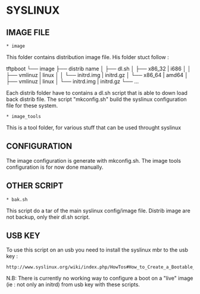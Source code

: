 
SYSLINUX
========

IMAGE FILE
----------

	* image

This folder contains distribution image file. His folder stuct follow :

tftpboot
└── image
    ├── distrib name
    │    ├── dl.sh
    │    ├── x86_32 | i686
    │    │   ├── vmlinuz    | linux
    │    │   └── initrd.img | initrd.gz
    │    └── x86_64 | amd64
    │        ├── vmlinuz    | linux
    │        └── initrd.img | initrd.gz
    └── ...


Each distrib folder have to contains a dl.sh script that is able to down load back distrib file.
The script "mkconfig.sh" build the syslinux configuration file for these system.

	* image_tools

This is a tool folder, for various stuff that can be used throught syslinux


CONFIGURATION
-------------

The image configuration is generate with mkconfig.sh. The image tools configuration is for now done manually.


OTHER SCRIPT
------------

	* bak.sh

This script do a tar of the main syslinux config/image file.
Distrib image are not backup, only their dl.sh script.


USB KEY
-------

To use this script on an usb you need to install the syslinux mbr to the usb key :

	http://www.syslinux.org/wiki/index.php/HowTos#How_to_Create_a_Bootable_USB:_For_Linux


N.B: There is currently no working way to configure a boot on a "live" image (ie : not only an initrd) from usb key with these scripts.
